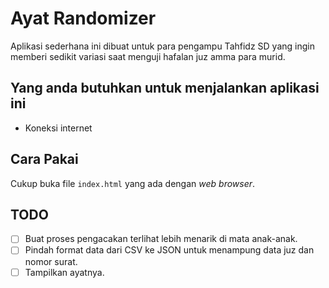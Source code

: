 # Ayat Randomizer

Aplikasi sederhana ini dibuat untuk para pengampu Tahfidz SD yang ingin memberi sedikit variasi saat menguji hafalan juz amma para murid.

## Yang anda butuhkan untuk menjalankan aplikasi ini
- Koneksi internet

## Cara Pakai
Cukup buka file `index.html` yang ada dengan _web browser_.

## TODO
- [ ] Buat proses pengacakan terlihat lebih menarik di mata anak-anak.
- [ ] Pindah format data dari CSV ke JSON untuk menampung data juz dan nomor surat.
- [ ] Tampilkan ayatnya.
